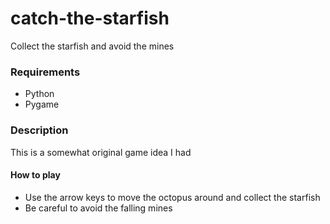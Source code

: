 # catch-the-starfish
Collect the starfish and avoid the mines

### Requirements
* Python
* Pygame

### Description
This is a somewhat original game idea I had

#### How to play
* Use the arrow keys to move the octopus around and collect the starfish
* Be careful to avoid the falling mines
